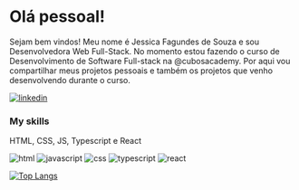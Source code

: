 # Olá pessoal!

Sejam bem vindos! Meu nome é Jessica Fagundes de Souza e sou Desenvolvedora Web Full-Stack. No momento estou fazendo o curso de Desenvolvimento de Software Full-stack na @cubosacademy. Por aqui vou compartilhar meus projetos pessoais e também os projetos que venho desenvolvendo durante o curso.

[![linkedin](https://img.shields.io/badge/LinkedIn-0077B5?style=for-the-badge&logo=linkedin&logoColor=white)](https://www.linkedin.com/in/jessica-fagundes-70362b75)

### My skills

HTML, CSS, JS, Typescript e React

![html](https://img.shields.io/badge/HTML5-E34F26?style=for-the-badge&logo=html5&logoColor=white)
![javascript](https://img.shields.io/badge/JavaScript-323330?style=for-the-badge&logo=javascript&logoColor=F7DF1E)
![css](https://img.shields.io/badge/CSS3-1572B6?style=for-the-badge&logo=css3&logoColor=white)
![typescript](https://img.shields.io/badge/TypeScript-007ACC?style=for-the-badge&logo=typescript&logoColor=white)
![react](https://img.shields.io/badge/React_Native-20232A?style=for-the-badge&logo=react&logoColor=61DAFB)


[![Top Langs](https://github-readme-stats.vercel.app/api/top-langs/?username=jessifagundes)](https://github.com/jessifagundes/)

